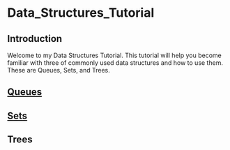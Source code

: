 # Data_Structures_Tutorial

## Introduction

Welcome to my Data Structures Tutorial. This tutorial will help you become familiar with three of commonly used data structures and how to use them. These are Queues, Sets, and Trees.

## [Queues](https://github.com/Cartman3/Data_Structures_Tutorial/blob/main/Queues.md)
## [Sets](https://github.com/Cartman3/Data_Structures_Tutorial/blob/main/Set.md)
## Trees
